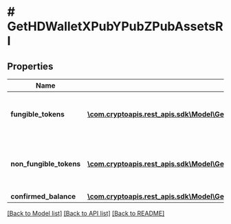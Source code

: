 # # GetHDWalletXPubYPubZPubAssetsRI

## Properties

Name | Type | Description | Notes
------------ | ------------- | ------------- | -------------
**fungible_tokens** | [**\com.cryptoapis.rest_apis.sdk\Model\GetHDWalletXPubYPubZPubAssetsRIFungibleTokensInner[]**](GetHDWalletXPubYPubZPubAssetsRIFungibleTokensInner.md) | Represents fungible tokens&#39;es detailed information | [optional]
**non_fungible_tokens** | [**\com.cryptoapis.rest_apis.sdk\Model\GetHDWalletXPubYPubZPubAssetsRINonFungibleTokensInner[]**](GetHDWalletXPubYPubZPubAssetsRINonFungibleTokensInner.md) | Represents non-fungible tokens&#39;es detailed information. | [optional]
**confirmed_balance** | [**\com.cryptoapis.rest_apis.sdk\Model\GetHDWalletXPubYPubZPubAssetsRIConfirmedBalance**](GetHDWalletXPubYPubZPubAssetsRIConfirmedBalance.md) |  |

[[Back to Model list]](../../README.md#models) [[Back to API list]](../../README.md#endpoints) [[Back to README]](../../README.md)

